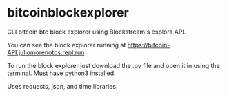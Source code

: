 # bitcoinblockexplorer
CLI bitcoin btc block explorer using Blockstream's esplora API.

You can see the block explorer running at https://bitcoin-API.juliomorenotos.repl.run

To run the block explorer just download the .py file and open it in using the terminal.
Must have python3 installed.

Uses requests, json, and time libraries.
